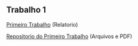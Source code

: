 ## Trabalho 1

[Primeiro Trabalho](https://cgpedroabrantes.blogspot.com.br/2017/09/primeiro-trabalho-de-introducao.html) (Relatorio)

[Repositorio do Primeiro Trabalho](https://github.com/PedroAbrantes/Introducao-a-Computacao-Grafica/tree/Trabalho-1) (Arquivos e PDF)
